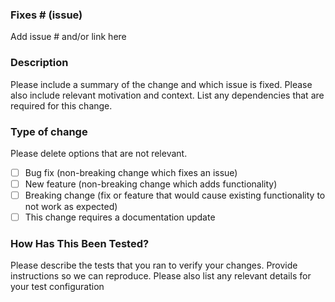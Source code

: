 ### Fixes # (issue)

Add issue # and/or link here

### Description

Please include a summary of the change and which issue is fixed. Please also include relevant motivation and context. List any dependencies that are required for this change.

### Type of change

Please delete options that are not relevant.

- [ ] Bug fix (non-breaking change which fixes an issue)
- [ ] New feature (non-breaking change which adds functionality)
- [ ] Breaking change (fix or feature that would cause existing functionality to not work as expected)
- [ ] This change requires a documentation update

### How Has This Been Tested?

Please describe the tests that you ran to verify your changes. Provide instructions so we can reproduce. Please also list any relevant details for your test configuration